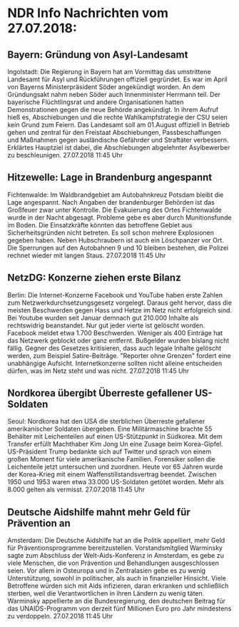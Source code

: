 # NDR Info Nachrichten vom 27.07.2018:


## Bayern: Gründung von Asyl-Landesamt
Ingolstadt: Die Regierung in Bayern hat am Vormittag das umstrittene Landesamt für Asyl und Rückführungen offiziell gegründet. Es war im April von Bayerns Ministerpräsident Söder angekündigt worden. An dem Gründungsakt nahm neben Söder auch Innenminister Herrmann teil. Der bayerische Flüchtlingsrat und andere Organisationen hatten Demonstrationen gegen die neue Behörde angekündigt. In ihrem Aufruf hieß es, Abschiebungen und die rechte Wahlkampfstrategie der CSU seien kein Grund zum Feiern. Das Landesamt soll am 01.August offiziell in Betrieb gehen und zentral für den Freistaat Abschiebungen, Passbeschaffungen und Maßnahmen gegen ausländische Gefährder und Straftäter verbessern. Erklärtes Hauptziel ist dabei, die Abschiebungen abgelehnter Asylbewerber zu beschleunigen. 27.07.2018 11:45 Uhr 

## Hitzewelle: Lage in Brandenburg angespannt
Fichtenwalde: Im Waldbrandgebiet am Autobahnkreuz Potsdam bleibt die Lage angespannt. Nach Angaben der brandenburger Behörden ist das Großfeuer zwar unter Kontrolle. Die Evakuierung des Ortes Fichtenwalde wurde in der Nacht abgesagt. Probleme gebe es aber durch Munitionsfunde im Boden. Die Einsatzkräfte könnten das betroffene Gebiet aus Sicherheitsgründen nicht betreten. Es soll schon mehrere Explosionen gegeben haben. Neben Hubschraubern ist auch ein Löschpanzer vor Ort. Die Sperrungen auf den Autobahnen 9 und 10 bleiben bestehen, die Polizei rechnet wieder mit langen Staus. 27.07.2018 11:45 Uhr 

## NetzDG: Konzerne ziehen erste Bilanz
Berlin: Die Internet-Konzerne Facebook und YouTube haben erste Zahlen zum Netzwerkdurchsetzungsgesetz vorgelegt. Daraus geht hervor, dass die meisten Beschwerden gegen Hass und Hetze im Netz nicht erfolgreich sind. Bei Youtube wurden seit Januar demnach gut 210.000 Inhalte als rechtswidrig beanstandet. Nur gut jeder vierte ist gelöscht worden. Facebook meldet etwa 1.700 Beschwerden. Weniger als 400 Einträge hat das Netzwerk geblockt oder ganz entfernt. Bußgelder wurden bislang nicht fällig. Gegner des Gesetzes kritisieren, dass auch legale Inhalte gelöscht werden, zum Beispiel Satire-Beiträge. "Reporter ohne Grenzen" fordert eine unabhängige Aufsicht. Internetkonzerne sollten nicht alleine entscheiden dürfen, was im Netz steht und was nicht. 27.07.2018 11:45 Uhr 

## Nordkorea übergibt Überreste gefallener US-Soldaten
Seoul: Nordkorea hat den USA die sterblichen Überreste gefallener amerikanischer Soldaten übergeben. Eine Militärmaschine brachte 55 Behälter mit Leichenteilen auf einen US-Stützpunkt in Südkorea. Mit dem Transfer erfüllt Machthaber Kim Jong Un eine Zusage beim Korea-Gipfel. US-Präsident Trump bedankte sich auf Twitter und sprach von einem großen Moment für viele amerikanische Familien. Forensiker sollen die Leichenteile jetzt untersuchen und zuordnen. Heute vor 65 Jahren wurde der Korea-Krieg mit einem Waffenstillstandsvertrag beendet. Zwischen 1950 und 1953 waren etwa 33.000 US-Soldaten getötet worden. Mehr als 8.000 gelten als vermisst. 27.07.2018 11:45 Uhr 

## Deutsche Aidshilfe mahnt mehr Geld für Prävention an
Amsterdam: Die Deutsche Aidshilfe hat an die Politik appelliert, mehr Geld für Präventionsprogramme bereitzustellen. Vorstandsmitglied Warminsky sagte zum Abschluss der Welt-Aids-Konferenz in Amsterdam, es gebe zu viele Menschen, die von Prävention und Behandlungen ausgeschlossen seien. Vor allem in Osteuropa und in Zentralasien gebe es zu wenig Unterstützung, sowohl in politischer, als auch in finanzieller Hinsicht. Viele Betroffene würden sich mit Aids infizieren, daran erkranken und schließlich sterben, weil die Verantwortlichen in ihren Ländern zu wenig täten. Warminsky appellierte an die Bundesregierung, den deutschen Beitrag für das UNAIDS-Programm von derzeit fünf Millionen Euro pro Jahr mindestens zu verdoppeln. 27.07.2018 11:45 Uhr 
